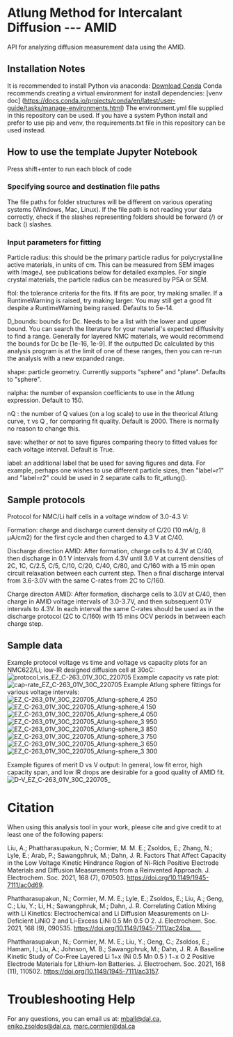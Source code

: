 # Atlung Method for Intercalant Diffusion --- AMID
API for analyzing diffusion measurement data using the AMID.

## Installation Notes
It is recommended to install Python via anaconda: [Download Conda](https://www.anaconda.com/products/distribution)
Conda recommends creating a virtual environment for install dependencies: [venv doc] (https://docs.conda.io/projects/conda/en/latest/user-guide/tasks/manage-environments.html)
The environment.yml file supplied in this repository can be used.
If you have a system Python install and prefer to use pip and venv, the requirements.txt file in this
repository can be used instead.

## How to use the template Jupyter Notebook
Press shift+enter to run each block of code

### Specifying source and destination file paths
The file paths for folder structures will be different on various operating systems (Windows, Mac, Linux). If the file path is not reading your data correctly, check if the slashes representing folders should be forward (/) or back (\) slashes.

### Input parameters for fitting
Particle radius: this should be the primary particle radius for polycrystalline active materials, in units of cm. This can be measured from SEM images with ImageJ, see publications below for detailed examples. For single crystal materials, the particle radius can be measured by PSA or SEM.

ftol: the tolerance criteria for the fits. If fits are poor, try making smaller. If a RuntimeWarning is raised, try making larger. You may still get a good fit despite a RuntimeWarning being raised. Defaults to 5e-14.

D_bounds: bounds for Dc. Needs to be a list with the lower and upper bound. You can search the literature for your material's expected diffusivity to find a range. Generally for layered NMC materials, we would recommend the bounds for Dc be [1e-16, 1e-9]. If the outputted Dc calculated by this analysis program is at the limit of one of these ranges, then you can re-run the analysis with a new expanded range.

shape: particle geometry. Currently supports "sphere" and "plane". Defaults to "sphere".

nalpha: the number of expansion coefficients to use in the Atlung expression. Default to 150.

nQ : the number of Q values (on a log scale) to use in the theorical Atlung curve, τ vs Q , for comparing fit quality. Default is 2000. There is normally no reason to change this.

save: whether or not to save figures comparing theory to fitted values for each voltage interval. Default is True.

label: an additional label that be used for saving figures and data. For example, perhaps one wishes to use different particle sizes, then "label=r1" and "label=r2" could be used in 2 separate calls to fit_atlung().

## Sample protocols

Protocol for NMC/Li half cells in a voltage window of 3.0-4.3 V:

Formation: charge and discharge current density of C/20 (10 mA/g, 8 µA/cm2) for the first cycle and then charged to 4.3 V at C/40.

Discharge direction AMID: After formation, charge cells to 4.3V at C/40, then discharge in 0.1 V intervals from 4.3V until 3.6 V at current densities of 2C, 1C, C/2.5, C/5, C/10, C/20, C/40, C/80, and C/160 with a 15 min open circuit relaxation between each current step. Then a final discharge interval from 3.6-3.0V with the same C-rates from 2C to C/160.

Charge directon AMID: After formation, discharge cells to 3.0V at C/40, then charge in AMID voltage intervals of 3.0-3.7V, and then subsequent 0.1V intervals to 4.3V. In each interval the same C-rates should be used as in the discharge protocol (2C to C/160) with 15 mins OCV periods in between each charge step.


## Sample data

Example protocol voltage vs time and voltage vs capacity plots for an NMC622/Li, low-IR designed diffusion cell at 30oC:
![protocol_vis_EZ_C-263_01V_30C_220705](https://user-images.githubusercontent.com/95938840/184234331-6ab90da3-53b9-40f4-9957-2a71876fb896.jpg)
Example capacity vs rate plot:
![cap-rate_EZ_C-263_01V_30C_220705](https://user-images.githubusercontent.com/95938840/184234346-fae86e91-b525-428d-9fe0-58e7edd3056d.jpg)
Example Atlung sphere fittings for various voltage intervals:
![EZ_C-263_01V_30C_220705_Atlung-sphere_4 250](https://user-images.githubusercontent.com/95938840/184234360-67aae4d7-2904-4cb8-954a-8f0f35be8cb4.jpg)
![EZ_C-263_01V_30C_220705_Atlung-sphere_4 150](https://user-images.githubusercontent.com/95938840/184234677-479bfe95-9837-4bb5-bec3-c2a071c50ddd.jpg)
![EZ_C-263_01V_30C_220705_Atlung-sphere_4 050](https://user-images.githubusercontent.com/95938840/184234683-e7859ab3-265b-4311-bf3f-1ad5b4051373.jpg)
![EZ_C-263_01V_30C_220705_Atlung-sphere_3 950](https://user-images.githubusercontent.com/95938840/184234687-45f27d5d-6bff-481d-aaf1-d256d06ef65e.jpg)
![EZ_C-263_01V_30C_220705_Atlung-sphere_3 850](https://user-images.githubusercontent.com/95938840/184234695-2d271a93-41b3-46b2-9552-e6cd667a1177.jpg)
![EZ_C-263_01V_30C_220705_Atlung-sphere_3 750](https://user-images.githubusercontent.com/95938840/184234698-3fddfa12-e45b-4d6b-8894-32edf5ecafe2.jpg)
![EZ_C-263_01V_30C_220705_Atlung-sphere_3 650](https://user-images.githubusercontent.com/95938840/184234707-63517af1-dea5-411a-9ee4-51b29f1f1725.jpg)
![EZ_C-263_01V_30C_220705_Atlung-sphere_3 300](https://user-images.githubusercontent.com/95938840/184234712-24a5f28f-d4e2-4948-b266-cad154df5ea3.jpg)

Example figures of merit D vs V output:
In general, low fit error, high capacity span, and low IR drops are desirable for a good quality of AMID fit. 
![D-V_EZ_C-263_01V_30C_220705_](https://user-images.githubusercontent.com/95938840/184234373-9b55173c-d49a-4c2a-8be4-a066d32d5050.jpg)


# Citation
When using this analysis tool in your work, please cite and give credit to at least one of the following papers:

Liu, A.; Phattharasupakun, N.; Cormier, M. M. E.; Zsoldos, E.; Zhang, N.; Lyle, E.; Arab, P.; Sawangphruk, M.; Dahn, J. R. Factors That Affect Capacity in the Low Voltage Kinetic Hindrance Region of Ni-Rich Positive Electrode Materials and Diffusion Measurements from a Reinvented Approach. J. Electrochem. Soc. 2021, 168 (7), 070503. https://doi.org/10.1149/1945-7111/ac0d69.

Phattharasupakun, N.; Cormier, M. M. E.; Lyle, E.; Zsoldos, E.; Liu, A.; Geng, C.; Liu, Y.; Li, H.; Sawangphruk, M.; Dahn, J. R. Correlating Cation Mixing with Li Kinetics: Electrochemical and Li Diffusion Measurements on Li-Deficient LiNiO 2 and Li-Excess LiNi 0.5 Mn 0.5 O 2. J. Electrochem. Soc. 2021, 168 (9), 090535. https://doi.org/10.1149/1945-7111/ac24ba.   

Phattharasupakun, N.; Cormier, M. M. E.; Liu, Y.; Geng, C.; Zsoldos, E.; Hamam, I.; Liu, A.; Johnson, M. B.; Sawangphruk, M.; Dahn, J. R. A Baseline Kinetic Study of Co-Free Layered Li 1+x (Ni 0.5 Mn 0.5 ) 1−x O 2 Positive Electrode Materials for Lithium-Ion Batteries. J. Electrochem. Soc. 2021, 168 (11), 110502. https://doi.org/10.1149/1945-7111/ac3157.


# Troubleshooting Help
For any questions, you can email us at: mball@dal.ca, eniko.zsoldos@dal.ca, marc.cormier@dal.ca
